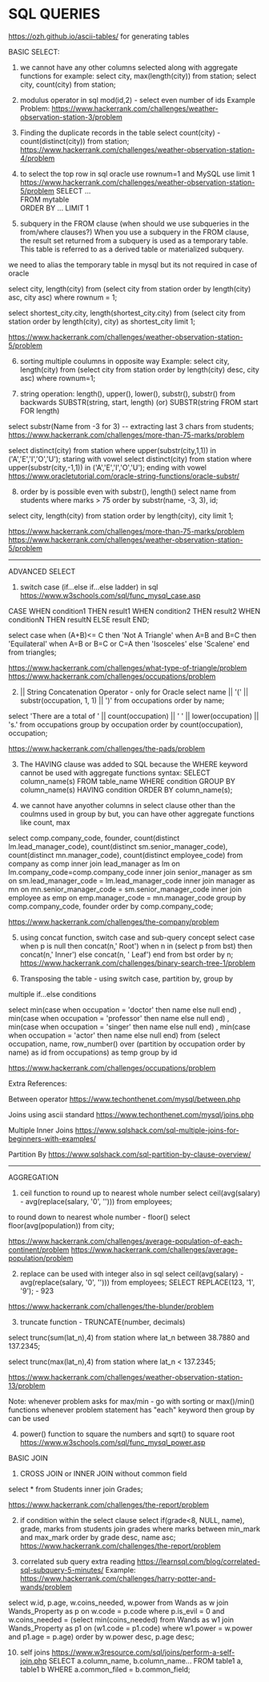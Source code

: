 # SQL QUERIES

https://ozh.github.io/ascii-tables/ for generating tables

BASIC SELECT:

1. we cannot have any other columns selected along with aggregate functions
for example: select city, max(length(city)) from station;
select city, count(city) from station;

2. modulus operator in sql
mod(id,2) - select even number of ids
Example Problem: https://www.hackerrank.com/challenges/weather-observation-station-3/problem

3. Finding the duplicate records in the table
select count(city) - count(distinct(city)) 
from station; 
https://www.hackerrank.com/challenges/weather-observation-station-4/problem 

4. to select the top row in sql oracle use rownum=1 and MySQL use limit 1
https://www.hackerrank.com/challenges/weather-observation-station-5/problem 
SELECT ...  
FROM mytable  
ORDER BY ... 
LIMIT 1

5. subquery in the FROM clause (when should we use subqueries in the from/where clauses?)
When you use a subquery in the FROM clause, the result set returned from a subquery is 
used as a temporary table. This table is referred to as a derived table or materialized subquery.

we need to alias the temporary table in mysql but its not required in case of oracle

select city, length(city) 
from (select city from station order by length(city) asc, city asc) 
where rownum = 1;

select shortest_city.city, length(shortest_city.city) 
from (select city from station order by length(city), city) as shortest_city
limit 1;

https://www.hackerrank.com/challenges/weather-observation-station-5/problem 

6. sorting multiple coulumns in opposite way
Example: select city, length(city) 
        from (select city from station order by length(city) desc, city asc) 
        where rownum=1;

7. string operation: length(), upper(), lower(), substr(), substr() from backwards
SUBSTR(string, start, length) (or) SUBSTR(string FROM start FOR length)

select substr(Name from -3 for 3)  -- extracting last 3 chars
from students;
https://www.hackerrank.com/challenges/more-than-75-marks/problem

select distinct(city) from station where upper(substr(city,1,1)) in ('A','E','I','O','U'); staring with vowel
select distinct(city) from station where upper(substr(city,-1,1)) in ('A','E','I','O','U'); ending with vowel
https://www.oracletutorial.com/oracle-string-functions/oracle-substr/

8. order by is possible even with substr(), length()
select name 
from students 
where marks > 75
order by substr(name, -3, 3), id;

select city, length(city) 
from station
order by length(city), city
limit 1;

https://www.hackerrank.com/challenges/more-than-75-marks/problem
https://www.hackerrank.com/challenges/weather-observation-station-5/problem

---------------------------------------------------------------------------------------------------

ADVANCED SELECT

1. switch case (if...else if...else ladder) in sql 
https://www.w3schools.com/sql/func_mysql_case.asp 

CASE
    WHEN condition1 THEN result1
    WHEN condition2 THEN result2
    WHEN conditionN THEN resultN
    ELSE result
END;

select
case
when (A+B)<= C then 'Not A Triangle'
when A=B and B=C then 'Equilateral'
when A=B or B=C or C=A then 'Isosceles'
else 'Scalene'
end
from triangles;

https://www.hackerrank.com/challenges/what-type-of-triangle/problem
https://www.hackerrank.com/challenges/occupations/problem


2. || String Concatenation Operator - only for Oracle 
select name || '(' || substr(occupation, 1, 1) || ')' 
from occupations
order by name;

select 'There are a total of ' || count(occupation) || ' ' || lower(occupation) || 's.'
from occupations
group by occupation
order by count(occupation), occupation;

https://www.hackerrank.com/challenges/the-pads/problem

3. The HAVING clause was added to SQL because the WHERE keyword cannot be used with aggregate functions
syntax:
SELECT column_name(s)
FROM table_name
WHERE condition
GROUP BY column_name(s)
HAVING condition
ORDER BY column_name(s);

4. we cannot have anyother columns in select clause other than the coulmns used in group by
but, you can have other aggregate functions like count, max 

select comp.company_code, founder,
count(distinct lm.lead_manager_code),
count(distinct sm.senior_manager_code),
count(distinct mn.manager_code),
count(distinct employee_code)
from company as comp
inner join lead_manager as lm on lm.company_code=comp.company_code
inner join senior_manager as sm on sm.lead_manager_code = lm.lead_manager_code
inner join manager as mn on mn.senior_manager_code = sm.senior_manager_code
inner join employee as emp on emp.manager_code = mn.manager_code
group by comp.company_code, founder
order by comp.company_code;

https://www.hackerrank.com/challenges/the-company/problem

5. using concat function, switch case and sub-query concept
select 
case
when p is null then concat(n,' Root')
when n in (select p from bst) then concat(n,' Inner')
else concat(n, ' Leaf')
end
from bst
order by n;
https://www.hackerrank.com/challenges/binary-search-tree-1/problem 

6. Transposing the table - using switch case, partition by, group by

multiple if...else conditions

select 
min(case when occupation = 'doctor'      then name else null end) ,
min(case when occupation = 'professor'   then name else null end) ,
min(case when occupation = 'singer'      then name else null end) ,
min(case when occupation = 'actor'       then name else null end)
from (select occupation, name, row_number() over (partition by occupation order by name) as id
from occupations) as temp
group by id

https://www.hackerrank.com/challenges/occupations/problem 

Extra References:

Between operator
https://www.techonthenet.com/mysql/between.php 

Joins using ascii standard
https://www.techonthenet.com/mysql/joins.php

Multiple Inner Joins 
https://www.sqlshack.com/sql-multiple-joins-for-beginners-with-examples/ 

Partition By
https://www.sqlshack.com/sql-partition-by-clause-overview/

---------------------------------------------------------------------------------------------------

AGGREGATION

1. ceil function to round up to nearest whole number
select ceil(avg(salary) - avg(replace(salary, '0', ''))) from employees;

to round down to nearest whole number - floor()
select floor(avg(population)) from city;

https://www.hackerrank.com/challenges/average-population-of-each-continent/problem 
https://www.hackerrank.com/challenges/average-population/problem

2. replace can be used with integer also in sql
select ceil(avg(salary) - avg(replace(salary, '0', ''))) from employees;
SELECT REPLACE(123, '1', '9');  - 923

https://www.hackerrank.com/challenges/the-blunder/problem

3. truncate function - TRUNCATE(number, decimals)

select trunc(sum(lat_n),4)
from station
where lat_n between 38.7880 and 137.2345;


select trunc(max(lat_n),4)
from station
where lat_n < 137.2345;

https://www.hackerrank.com/challenges/weather-observation-station-13/problem

Note: whenever problem asks for max/min - go with sorting or max()/min() functions
whenever problem statement has "each" keyword then group by can be used

4. power() function to square the numbers and sqrt() to square root
https://www.w3schools.com/sql/func_mysql_power.asp 


BASIC JOIN
1. CROSS JOIN or INNER JOIN without common field

select * from Students inner join Grades;

https://www.hackerrank.com/challenges/the-report/problem

2. if condition within the select clause
select if(grade<8, NULL, name), grade, marks
from students join grades
where marks between min_mark and max_mark
order by grade desc, name asc;
https://www.hackerrank.com/challenges/the-report/problem

3. correlated sub query
extra reading https://learnsql.com/blog/correlated-sql-subquery-5-minutes/ 
Example: https://www.hackerrank.com/challenges/harry-potter-and-wands/problem

select w.id, p.age, w.coins_needed, w.power 
from Wands as w join Wands_Property as p on w.code = p.code
where p.is_evil = 0 
and w.coins_needed = (select min(coins_needed) from Wands as w1 join Wands_Property as p1 on (w1.code = p1.code) where w1.power = w.power and p1.age = p.age) 
order by w.power desc, p.age desc;

10. self joins https://www.w3resource.com/sql/joins/perform-a-self-join.php
SELECT a.column_name, b.column_name... 
FROM table1 a, table1 b 
WHERE a.common_filed = b.common_field;
